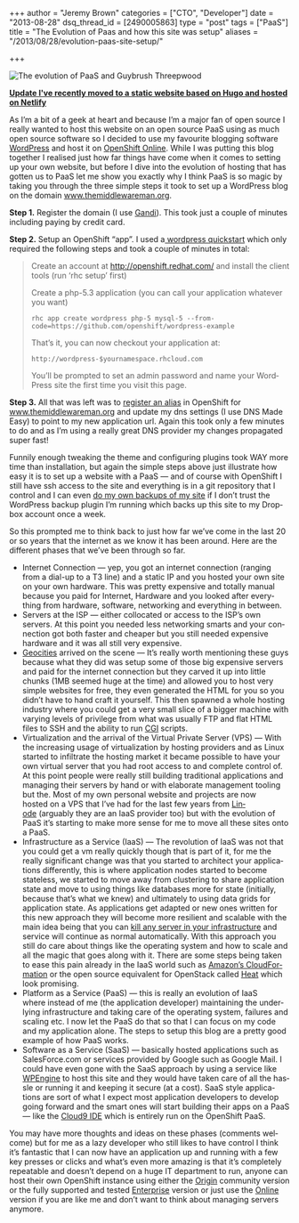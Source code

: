 +++
author = "Jeremy Brown"
categories = ["CTO", "Developer"]
date = "2013-08-28"
dsq_thread_id = [2490005863]
type = "post"
tags = ["PaaS"]
title = "The Evolution of Paas and how this site was setup"
aliases = "/2013/08/28/evolution-paas-site-setup/"

+++

![The evolution of PaaS and Guybrush Threepwood](/uploads/evolution_of_guybrush_threepwood.png)

**[Update I've recently moved to a static website based on Hugo and hosted on Netlify](/2015/11/16/moving-from-wordpress-to-a-static-site-using-hugo-and-netlify/)**

As I’m a bit of a geek at heart and because I’m a major fan of open source I really wanted to host this web­site on an open source PaaS using as much open source soft­ware so I decided to use my favourite blog­ging soft­ware [Word­Press][1] and host it on [Open­Shift Online][2]. While I was putting this blog together I realised just how far things have come when it comes to set­ting up your own web­site, but before I dive into the evo­lu­tion of host­ing that has got­ten us to PaaS let me show you exactly why I think PaaS is so magic by tak­ing you through the three sim­ple steps it took to set up a Word­Press blog on the domain www.themiddlewareman.org.

**Step 1.** Reg­is­ter the domain (I use [Gandi][3]). This took just a cou­ple of min­utes includ­ing pay­ing by credit card.

**Step 2.** Setup an Open­Shift “app”. I used a[ word­press quick­start][4] which only required the fol­low­ing steps and took a cou­ple of min­utes in total:

> Cre­ate an account at <http://openshift.redhat.com/> and install the client tools (run ‘rhc setup’ first)
>
> Cre­ate a php-5.3 appli­ca­tion (you can call your appli­ca­tion what­ever you want)
>
>     rhc app create wordpress php-5 mysql-5 --from-code=https://github.com/openshift/wordpress-example
>     
>
> That’s it, you can now check­out your appli­ca­tion at:
>
>     http://wordpress-$yournamespace.rhcloud.com
>     
>
> You’ll be prompted to set an admin pass­word and name your Word­Press site the first time you visit this page.

**Step 3.** All that was left was to [reg­is­ter an alias][5] in Open­Shift for www.themiddlewareman.org and update my dns set­tings (I use DNS Made Easy) to point to my new appli­ca­tion url. Again this took only a few min­utes to do and as I’m using a really great DNS provider my changes prop­a­gated super fast!

Fun­nily enough tweak­ing the theme and con­fig­ur­ing plu­g­ins took WAY more time than instal­la­tion, but again the sim­ple steps above just illus­trate how easy it is to set up a web­site with a PaaS — and of course with Open­Shift I still have ssh access to the site and every­thing is in a git repos­i­tory that I con­trol and I can even [do my own back­ups of my site][6] if I don’t trust the Word­Press backup plu­gin I’m run­ning which backs up this site to my Drop­box account once a week.

So this prompted me to think back to just how far we’ve come in the last 20 or so years that the inter­net as we know it has been around. Here are the dif­fer­ent phases that we’ve been through so far.

  * Inter­net Con­nec­tion — yep, you got an inter­net con­nec­tion (rang­ing from a dial-up to a T3 line) and a sta­tic IP and you hosted your own site on your own hard­ware. This was pretty expen­sive and totally man­ual because you paid for Inter­net, Hard­ware and you looked after every­thing from hard­ware, soft­ware, net­work­ing and every­thing in between.
  * Servers at the ISP — either col­lo­cated or access to the ISP’s own servers. At this point you needed less net­work­ing smarts and your con­nec­tion got both faster and cheaper but you still needed expen­sive hard­ware and it was all still very expensive.
  * [Geoc­i­ties][7] arrived on the scene — It’s really worth men­tion­ing these guys because what they did was setup some of those big expen­sive servers and paid for the inter­net con­nec­tion but they carved it up into lit­tle chunks (1MB seemed huge at the time) and allowed you to host very sim­ple web­sites for free, they even gen­er­ated the HTML for you so you didn’t have to hand craft it your­self. This then spawned a whole host­ing indus­try where you could get a very small slice of a big­ger machine with vary­ing lev­els of priv­i­lege from what was usu­ally FTP and flat HTML files to SSH and the abil­ity to run [CGI][8] scripts.
  * Vir­tu­al­iza­tion and the arrival of the Vir­tual Pri­vate Server (VPS) — With the increas­ing usage of vir­tu­al­iza­tion by host­ing providers and as Linux started to infil­trate the host­ing mar­ket it became pos­si­ble to have your own vir­tual server that you had root access to and com­plete con­trol of. At this point peo­ple were really still build­ing tra­di­tional appli­ca­tions and man­ag­ing their servers by hand or with elab­o­rate man­age­ment tool­ing but the. Most of my own per­sonal web­site and projects are now hosted on a VPS that I’ve had for the last few years from [Lin­ode][9] (arguably they are an IaaS provider too) but with the evo­lu­tion of PaaS it’s start­ing to make more sense for me to move all these sites onto a PaaS.
  * Infra­struc­ture as a Ser­vice (IaaS) — The rev­o­lu­tion of IaaS was not that you could get a vm really quickly though that is part of it, for me the really sig­nif­i­cant change was that you started to archi­tect your appli­ca­tions dif­fer­ently, this is where appli­ca­tion nodes started to become state­less, we started to move away from clus­ter­ing to share appli­ca­tion state and move to using things like data­bases more for state (ini­tially, because that’s what we knew) and ulti­mately to using data grids for appli­ca­tion state. As appli­ca­tions get adapted or new ones writ­ten for this new approach they will become more resilient and scal­able with the main idea being that you can [kill any server in your infra­struc­ture][10] and ser­vice will con­tinue as nor­mal auto­mat­i­cally. With this approach you still do care about things like the oper­at­ing sys­tem and how to scale and all the magic that goes along with it. There are some steps being taken to ease this pain already in the IaaS world such as [Amazon’s Cloud­For­ma­tion][11] or the open source equiv­a­lent for Open­Stack called [Heat][12] which look promising.
  * Plat­form as a Ser­vice (PaaS) — this is really an evo­lu­tion of IaaS where instead of me (the appli­ca­tion devel­oper) main­tain­ing the under­ly­ing infra­struc­ture and tak­ing care of the oper­at­ing sys­tem, fail­ures and scal­ing etc. I now let the PaaS do that so that I can focus on my code and my appli­ca­tion alone. The steps to setup this blog are a pretty good exam­ple of how PaaS works.
  * Soft­ware as a Ser­vice (SaaS) — basi­cally hosted appli­ca­tions such as SalesForce.com or ser­vices pro­vided by Google such as Google Mail. I could have even gone with the SaaS approach by using a ser­vice like [WPEngine][13] to host this site and they would have taken care of all the has­sle or run­ning it and keep­ing it secure (at a cost). SaaS style appli­ca­tions are sort of what I expect most appli­ca­tion devel­op­ers to develop going for­ward and the smart ones will start build­ing their apps on a PaaS — like the [Cloud9 IDE][14] which is entirely run on the Open­Shift PaaS.

You may have more thoughts and ideas on these phases (com­ments wel­come) but for me as a lazy devel­oper who still likes to have con­trol I think it’s fan­tas­tic that I can now have an appli­ca­tion up and run­ning with a few key presses or clicks and what’s even more amaz­ing is that it’s com­pletely repeat­able and doesn’t depend on a huge IT depart­ment to run, any­one can host their own Open­Shift instance using either the [Ori­gin][15] com­mu­nity ver­sion or the fully sup­ported and tested [Enter­prise][16] ver­sion or just use the [Online][17] ver­sion if you are like me and don’t want to think about man­ag­ing servers anymore.

 [1]: http://wordpress.org/
 [2]: https://www.openshift.com/
 [3]: https://www.gandi.net/domain
 [4]: https://github.com/openshift/wordpress-example
 [5]: https://www.openshift.com/blogs/custom-url-names-for-your-paas-applications-host-forwarding-and-cnames-the-openshift-way
 [6]: https://www.openshift.com/kb/kb-e1047-how-do-i-backup-and-restore-my-openshift-data
 [7]: http://en.wikipedia.org/wiki/GeoCities
 [8]: http://en.wikipedia.org/wiki/Common_Gateway_Interface
 [9]: https://www.linode.com/
 [10]: http://www.codinghorror.com/blog/2011/04/working-with-the-chaos-monkey.html
 [11]: http://aws.amazon.com/cloudformation/
 [12]: https://wiki.openstack.org/wiki/Heat
 [13]: http://wpengine.com/
 [14]: https://c9.io/
 [15]: https://www.openshift.com/products/origin
 [16]: https://www.openshift.com/products/enterprise
 [17]: https://www.openshift.com/products/online
